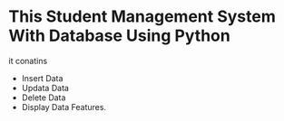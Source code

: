 # This Student Management System With Database Using Python
it conatins 
- Insert Data
- Updata Data
- Delete Data
- Display Data
Features.
